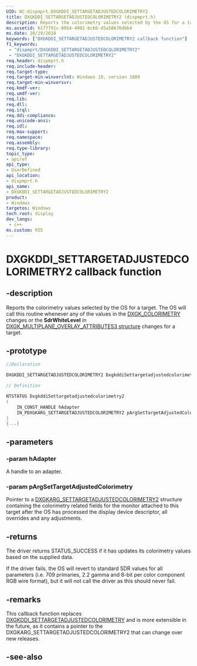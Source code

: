 ```yaml
---
UID: NC:dispmprt.DXGKDDI_SETTARGETADJUSTEDCOLORIMETRY2
title: DXGKDDI_SETTARGETADJUSTEDCOLORIMETRY2 (dispmprt.h)
description: Reports the colorimetry values selected by the OS for a target.
ms.assetid: 6177791c-0854-4902-bcbb-d5a58676dbb4
ms.date: 10/19/2018
keywords: ["DXGKDDI_SETTARGETADJUSTEDCOLORIMETRY2 callback function"]
f1_keywords:
 - "dispmprt/DXGKDDI_SETTARGETADJUSTEDCOLORIMETRY2"
 - "DXGKDDI_SETTARGETADJUSTEDCOLORIMETRY2"
req.header: dispmprt.h
req.include-header:
req.target-type:
req.target-min-winverclnt: Windows 10, version 1809
req.target-min-winversvr:
req.kmdf-ver:
req.umdf-ver:
req.lib:
req.dll:
req.irql: 
req.ddi-compliance:
req.unicode-ansi:
req.idl:
req.max-support:
req.namespace:
req.assembly:
req.type-library: 
topic_type: 
- apiref
api_type: 
- UserDefined
api_location: 
- dispmprt.h
api_name: 
- DXGKDDI_SETTARGETADJUSTEDCOLORIMETRY2
product:
- Windows
targetos: Windows
tech.root: display
dev_langs:
 - c++
ms.custom: RS5
---
```


# DXGKDDI_SETTARGETADJUSTEDCOLORIMETRY2 callback function

## -description

Reports the colorimetry values selected by the OS for a target. The OS will call this routine whenever any of the values in the [DXGK_COLORIMETRY](../d3dkmddi/ns-d3dkmddi-_dxgk_colorimetry.md) changes or the **SdrWhiteLevel** in [DXGK_MULTIPLANE_OVERLAY_ATTRIBUTES3 structure](https://docs.microsoft.com/windows-hardware/drivers/ddi/d3dkmddi/ns-d3dkmddi-_dxgk_multiplane_overlay_attributes3) changes for a target.


## -prototype

```cpp
//Declaration

DXGKDDI_SETTARGETADJUSTEDCOLORIMETRY2 DxgkddiSettargetadjustedcolorimetry2; 

// Definition

NTSTATUS DxgkddiSettargetadjustedcolorimetry2 
(
	IN_CONST_HANDLE hAdapter
	IN_PDXGKARG_SETTARGETADJUSTEDCOLORIMETRY2 pArgSetTargetAdjustedColorimetry
)
{...}

```

## -parameters

### -param hAdapter

A handle to an adapter.

### -param pArgSetTargetAdjustedColorimetry

Pointer to a [DXGKARG_SETTARGETADJUSTEDCOLORIMETRY2](ns-dispmprt-_dxgkarg_settargetadjustedcolorimetry2.md) structure containing the colorimetry related fields for the monitor attached to this target after the OS has processed the display device descriptor, all overrides and any adjustments.

## -returns

The driver returns STATUS_SUCCESS if it has updates its colorimetry values based on the supplied data.

If the driver fails, the OS will revert to standard SDR values for all parameters (i.e. 709 primaries, 2.2 gamma and 8-bit per color component RGB wire format), but it will not call the driver as this should never fail.

## -remarks

This callback function replaces [DXGKDDI_SETTARGETADJUSTEDCOLORIMETRY](nc-dispmprt-dxgkddi_settargetadjustedcolorimetry.md) and is more extensible in the future, as it contains a pointer to the DXGKARG_SETTARGETADJUSTEDCOLORIMETRY2 that can change over new releases.

## -see-also
